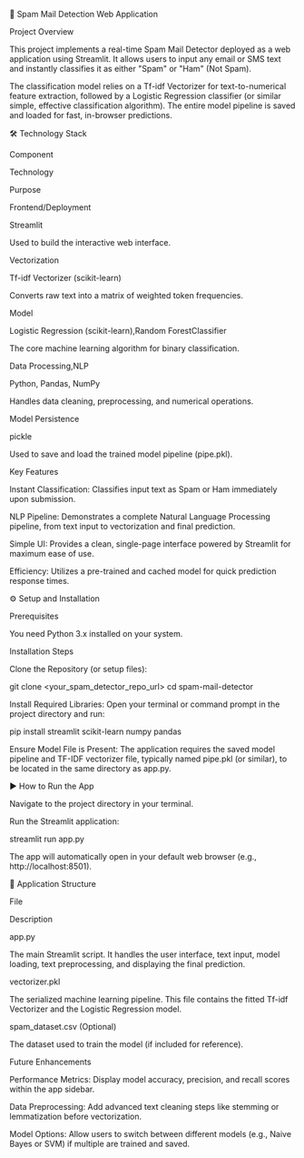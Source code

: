 📧 Spam Mail Detection Web Application

Project Overview

This project implements a real-time Spam Mail Detector deployed as a web application using Streamlit. It allows users to input any email or SMS text and instantly classifies it as either "Spam" or "Ham" (Not Spam).

The classification model relies on a Tf-idf Vectorizer for text-to-numerical feature extraction, followed by a Logistic Regression classifier (or similar simple, effective classification algorithm). The entire model pipeline is saved and loaded for fast, in-browser predictions.

🛠️ Technology Stack

Component

Technology

Purpose

Frontend/Deployment

Streamlit

Used to build the interactive web interface.

Vectorization

Tf-idf Vectorizer (scikit-learn)

Converts raw text into a matrix of weighted token frequencies.

Model

Logistic Regression (scikit-learn),Random ForestClassifier

The core machine learning algorithm for binary classification.

Data Processing,NLP

Python, Pandas, NumPy

Handles data cleaning, preprocessing, and numerical operations.

Model Persistence

pickle

Used to save and load the trained model pipeline (pipe.pkl).

Key Features

Instant Classification: Classifies input text as Spam or Ham immediately upon submission.

NLP Pipeline: Demonstrates a complete Natural Language Processing pipeline, from text input to vectorization and final prediction.

Simple UI: Provides a clean, single-page interface powered by Streamlit for maximum ease of use.

Efficiency: Utilizes a pre-trained and cached model for quick prediction response times.

⚙️ Setup and Installation

Prerequisites

You need Python 3.x installed on your system.

Installation Steps

Clone the Repository (or setup files):

git clone <your_spam_detector_repo_url>
cd spam-mail-detector


Install Required Libraries:
Open your terminal or command prompt in the project directory and run:

pip install streamlit scikit-learn numpy pandas


Ensure Model File is Present:
The application requires the saved model pipeline and TF-IDF vectorizer file, typically named pipe.pkl (or similar), to be located in the same directory as app.py.

▶️ How to Run the App

Navigate to the project directory in your terminal.

Run the Streamlit application:

streamlit run app.py


The app will automatically open in your default web browser (e.g., http://localhost:8501).

🧱 Application Structure

File

Description

app.py

The main Streamlit script. It handles the user interface, text input, model loading, text preprocessing, and displaying the final prediction.

vectorizer.pkl

The serialized machine learning pipeline. This file contains the fitted Tf-idf Vectorizer and the Logistic Regression model.

spam_dataset.csv (Optional)

The dataset used to train the model (if included for reference).

Future Enhancements

Performance Metrics: Display model accuracy, precision, and recall scores within the app sidebar.

Data Preprocessing: Add advanced text cleaning steps like stemming or lemmatization before vectorization.

Model Options: Allow users to switch between different models (e.g., Naive Bayes or SVM) if multiple are trained and saved.
